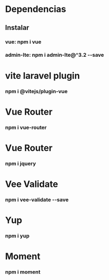 # Dependencias
## Instalar 
### vue: npm i vue

### admin-lte: npm i admin-lte@^3.2 --save
# vite laravel plugin
### npm i @vitejs/plugin-vue
# Vue Router
### npm i vue-router
# Vue Router
### npm i jquery
# Vee Validate
### npm i vee-validate --save
# Yup
### npm i yup
# Moment
### npm i moment